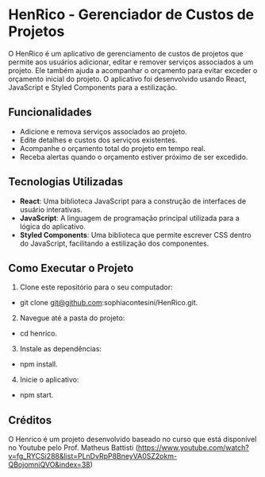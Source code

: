 # HenRico - Gerenciador de Custos de Projetos

O HenRico é um aplicativo de gerenciamento de custos de projetos que permite aos usuários adicionar, editar e remover serviços associados a um projeto. Ele também ajuda a acompanhar o orçamento para evitar exceder o orçamento inicial do projeto. O aplicativo foi desenvolvido usando React, JavaScript e Styled Components para a estilização.

## Funcionalidades

- Adicione e remova serviços associados ao projeto.
- Edite detalhes e custos dos serviços existentes.
- Acompanhe o orçamento total do projeto em tempo real.
- Receba alertas quando o orçamento estiver próximo de ser excedido.

## Tecnologias Utilizadas

- **React**: Uma biblioteca JavaScript para a construção de interfaces de usuário interativas.
- **JavaScript**: A linguagem de programação principal utilizada para a lógica do aplicativo.
- **Styled Components**: Uma biblioteca que permite escrever CSS dentro do JavaScript, facilitando a estilização dos componentes.

## Como Executar o Projeto

  1. Clone este repositório para o seu computador:
  - git clone git@github.com:sophiacontesini/HenRico.git.
     
  2. Navegue até a pasta do projeto: 
  - cd henrico.

  3. Instale as dependências: 
  - npm install.
  
  4. Inicie o aplicativo:
  - npm start.


## Créditos 

O Henrico é um projeto desenvolvido baseado no curso que está disponível no Youtube pelo Prof. Matheus Battisti (https://www.youtube.com/watch?v=fg_RYCSi288&list=PLnDvRpP8BneyVA0SZ2okm-QBojomniQVO&index=38)
